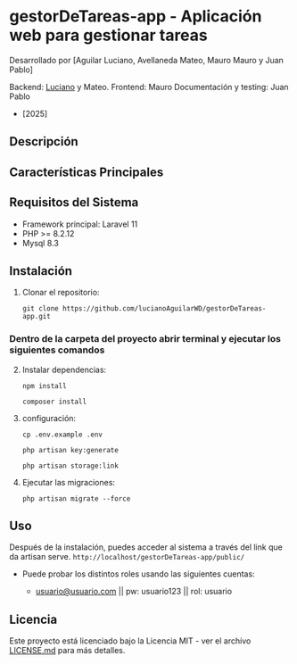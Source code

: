 # gestorDeTareas-app - Aplicación web para gestionar tareas
Desarrollado por [Aguilar Luciano, Avellaneda Mateo, Mauro Mauro y Juan Pablo]

Backend: [Luciano](https://github.com/lucianoAguilarWD) y Mateo.
Frontend: Mauro
Documentación y testing: Juan Pablo

* [2025]

## Descripción


## Características Principales



## Requisitos del Sistema

-   Framework principal: Laravel 11
-   PHP >= 8.2.12
-   Mysql 8.3

## Instalación

1. Clonar el repositorio:

    ```
    git clone https://github.com/lucianoAguilarWD/gestorDeTareas-app.git
    ```

### Dentro de la carpeta del proyecto abrir terminal y ejecutar los siguientes comandos

2. Instalar dependencias:
    
    ```
    npm install
    ```
    
    ```
    composer install
    ```
    

4. configuración:

    ```
    cp .env.example .env
    ```
    
    ```
    php artisan key:generate
    ```
    
    ```
    php artisan storage:link
    ```
5. Ejecutar las migraciones:

    ```
    php artisan migrate --force
    ```
 

## Uso

Después de la instalación, puedes acceder al sistema a través del link que da artisan serve.
    ```
        http://localhost/gestorDeTareas-app/public/
    ```
  * Puede probar los distintos roles usando las siguientes cuentas:
  
    -   usuario@usuario.com || pw: usuario123 || rol: usuario

## Licencia

Este proyecto está licenciado bajo la Licencia MIT - ver el archivo [LICENSE.md](LICENSE.md) para más detalles.
